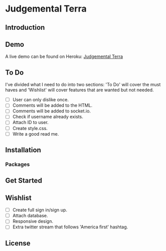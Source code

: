 # Judgemental Terra
## Introduction

## Demo
A live demo can be found on Heroku:
[Judgemental Terra](https://api-real-time-web.herokuapp.com/)

## To Do
I've divided what I need to do into two sections: 'To Do' will cover the must haves and 'Wishlist' will cover features that are wanted but not needed.

- [ ] User can only dislike once.
- [ ] Comments will be added to the HTML.
- [ ] Comments will be added to socket.io.
- [ ] Check if username already exists.
- [ ] Attach ID to user.
- [ ] Create style.css.
- [ ] Write a good read me.

## Installation

### Packages

## Get Started

## Wishlist
- [ ] Create full sign in/sign up.
- [ ] Attach database.
- [ ] Responsive design.
- [ ] Extra twitter stream that follows 'America first' hashtag.

## License
